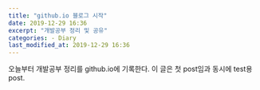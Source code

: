 ```yaml
---
title: "github.io 블로그 시작"
date: 2019-12-29 16:36
excerpt: "개발공부 정리 및 공유"
categories: - Diary
last_modified_at: 2019-12-29 16:36
---
```


오늘부터 개발공부 정리를 github.io에 기록한다.
이 글은 첫 post임과 동시에 test용 post.
